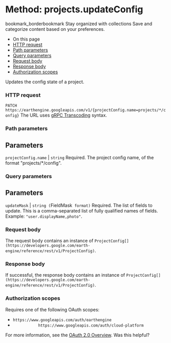  
#  Method: projects.updateConfig
bookmark_borderbookmark Stay organized with collections  Save and categorize content based on your preferences.
  * On this page
  * [HTTP request](https://developers.google.com/earth-engine/reference/rest/v1/projects/updateConfig#http-request)
  * [Path parameters](https://developers.google.com/earth-engine/reference/rest/v1/projects/updateConfig#path-parameters)
  * [Query parameters](https://developers.google.com/earth-engine/reference/rest/v1/projects/updateConfig#query-parameters)
  * [Request body](https://developers.google.com/earth-engine/reference/rest/v1/projects/updateConfig#request-body)
  * [Response body](https://developers.google.com/earth-engine/reference/rest/v1/projects/updateConfig#response-body)
  * [Authorization scopes](https://developers.google.com/earth-engine/reference/rest/v1/projects/updateConfig#authorization-scopes)


Updates the config state of a project.
### HTTP request
`PATCH https://earthengine.googleapis.com/v1/{projectConfig.name=projects/*/config}`
The URL uses [gRPC Transcoding](https://google.aip.dev/127) syntax.
### Path parameters
Parameters  
---  
`projectConfig.name` |  `string` Required. The project config name, of the format "projects/*/config".  
### Query parameters
Parameters  
---  
`updateMask` |  `string (`FieldMask[](https://protobuf.dev/reference/protobuf/google.protobuf/#field-mask)` format)` Required. The list of fields to update. This is a comma-separated list of fully qualified names of fields. Example: `"user.displayName,photo"`.  
### Request body
The request body contains an instance of `ProjectConfig[](https://developers.google.com/earth-engine/reference/rest/v1/ProjectConfig)`.
### Response body
If successful, the response body contains an instance of `ProjectConfig[](https://developers.google.com/earth-engine/reference/rest/v1/ProjectConfig)`.
### Authorization scopes
Requires one of the following OAuth scopes:
  * `https://www.googleapis.com/auth/earthengine`
  * `           https://www.googleapis.com/auth/cloud-platform`


For more information, see the [OAuth 2.0 Overview](https://developers.google.com/identity/protocols/OAuth2).
Was this helpful?
